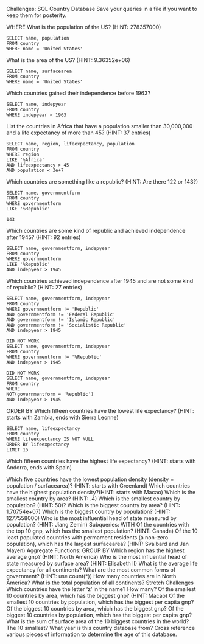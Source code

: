 Challenges: SQL Country Database
Save your queries in a file if you want to keep them for posterity.

WHERE
What is the population of the US? (HINT: 278357000)
```
SELECT name, population
FROM country
WHERE name = 'United States'
```

What is the area of the US? (HINT: 9.36352e+06)
```
SELECT name, surfacearea
FROM country
WHERE name = 'United States'
```

Which countries gained their independence before 1963?
```
SELECT name, indepyear
FROM country
WHERE indepyear < 1963
```

List the countries in Africa that have a population smaller than 30,000,000 and a life expectancy of more than 45? (HINT: 37 entries)
```
SELECT name, region, lifeexpectancy, population
FROM country
WHERE region
LIKE '%Africa'
AND lifeexpectancy > 45
AND population < 3e+7
```

Which countries are something like a republic? (HINT: Are there 122 or 143?)
```
SELECT name, governmentform
FROM country
WHERE governmentform
LIKE '%Republic'

143
```

Which countries are some kind of republic and achieved independence after 1945? (HINT: 92 entries)
```
SELECT name, governmentform, indepyear
FROM country
WHERE governmentform
LIKE '%Republic'
AND indepyear > 1945
```

Which countries achieved independence after 1945 and are not some kind of republic? (HINT: 27 entries)
```
SELECT name, governmentform, indepyear
FROM country
WHERE governmentform != 'Republic'
AND governmentform != 'Federal Republic'
AND governmentform != 'Islamic Republic'
AND governmentform != 'Socialistic Republic'
AND indepyear > 1945
```

```
DID NOT WORK
SELECT name, governmentform, indepyear
FROM country
WHERE governmentform != '%Republic'
AND indepyear > 1945
```

```
DID NOT WORK
SELECT name, governmentform, indepyear
FROM country
WHERE
NOT(governmentform = '%epublic')
AND indepyear > 1945
```

ORDER BY
Which fifteen countries have the lowest life expectancy? (HINT: starts with Zambia, ends with Sierra Leonne)
```
SELECT name, lifeexpectancy
FROM country
WHERE lifeexpectancy IS NOT NULL
ORDER BY lifeexpectancy
LIMIT 15
```

Which fifteen countries have the highest life expectancy? (HINT: starts with Andorra, ends with Spain)


Which five countries have the lowest population density (density = population / surfacearea)? (HINT: starts with Greenland)
Which countries have the highest population density?(HINT: starts with Macao)
Which is the smallest country by area? (HINT: .4)
Which is the smallest country by population? (HINT: 50)?
Which is the biggest country by area? (HINT: 1.70754e+07)
Which is the biggest country by population? (HINT: 1277558000)
Who is the most influential head of state measured by population? (HINT: Jiang Zemin)
Subqueries: WITH
Of the countries with the top 10 gnp, which has the smallest population? (HINT: Canada)
Of the 10 least populated countries with permament residents (a non-zero population), which has the largest surfacearea? (HINT: Svalbard and Jan Mayen)
Aggregate Functions: GROUP BY
Which region has the highest average gnp? (HINT: North America)
Who is the most influential head of state measured by surface area? (HINT: Elisabeth II)
What is the average life expectancy for all continents?
What are the most common forms of government? (HINT: use count(*))
How many countries are in North America?
What is the total population of all continents?
Stretch Challenges
Which countries have the letter ‘z’ in the name? How many?
Of the smallest 10 countries by area, which has the biggest gnp? (HINT: Macao)
Of the smallest 10 countries by population, which has the biggest per capita gnp?
Of the biggest 10 countries by area, which has the biggest gnp?
Of the biggest 10 countries by population, which has the biggest per capita gnp?
What is the sum of surface area of the 10 biggest countries in the world? The 10 smallest?
What year is this country database from? Cross reference various pieces of information to determine the age of this database.
